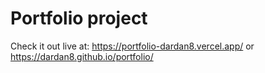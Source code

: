 # Portfolio project

Check it out live at:
https://portfolio-dardan8.vercel.app/ or
https://dardan8.github.io/portfolio/
